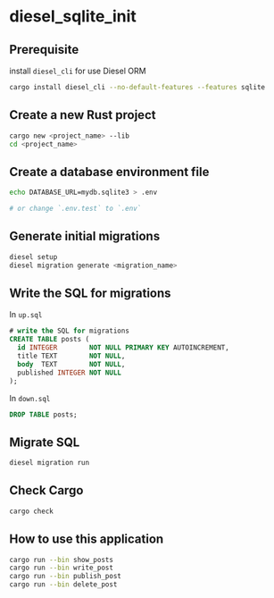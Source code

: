 # diesel_sqlite_init

## Prerequisite

install `diesel_cli` for use Diesel ORM

```bash
cargo install diesel_cli --no-default-features --features sqlite
```

## Create a new Rust project

```bash
cargo new <project_name> --lib
cd <project_name>
```

## Create a database environment file

```bash
echo DATABASE_URL=mydb.sqlite3 > .env

# or change `.env.test` to `.env`
```

## Generate initial migrations

```bash
diesel setup
diesel migration generate <migration_name>
```

## Write the SQL for migrations

In `up.sql`

```sql
# write the SQL for migrations
CREATE TABLE posts (
  id INTEGER        NOT NULL PRIMARY KEY AUTOINCREMENT,
  title TEXT        NOT NULL,
  body  TEXT        NOT NULL,
  published INTEGER NOT NULL
);
```

In `down.sql`

```sql
DROP TABLE posts;
```

## Migrate SQL

```bash
diesel migration run
```

## Check Cargo

```bash
cargo check
```

## How to use this application

```bash
cargo run --bin show_posts
cargo run --bin write_post
cargo run --bin publish_post
cargo run --bin delete_post
```